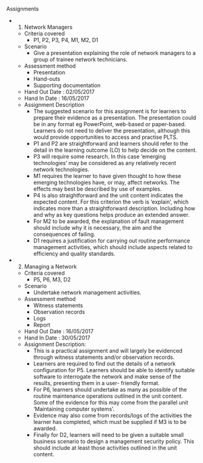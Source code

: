 Assignments

- 1. Network Managers
  - Criteria covered
    - P1, P2, P3, P4, M1, M2, D1
  - Scenario
    - Give a presentation explaining the role of network managers to a group of trainee network technicians.
  - Assessment method
    - Presentation
    - Hand-outs
    - Supporting documentation
  - Hand Out Date : 02/05/2017
  - Hand In Date : 16/05/2017
  - Assignment Description
    - The suggested scenario for this assignment is for learners to prepare their evidence as a presentation. The presentation could be in any format eg PowerPoint, web-based or paper-based. Learners do not need to deliver the presentation, although this would provide opportunities to access and practise PLTS.
    - P1 and P2 are straightforward and learners should refer to the detail in the learning outcome (LO) to help decide on the content.
    - P3 will require some research. In this case ‘emerging technologies’ may be considered as any relatively recent network technologies.
    - M1 requires the learner to have given thought to how these emerging technologies have, or may, affect networks. The effects may best be described by use of examples.
    - P4 is also straightforward and the unit content indicates the expected content. For this criterion the verb is ‘explain’, which indicates more than a straightforward description. Including how and why as key questions helps produce an extended answer.
    - For M2 to be awarded, the explanation of fault management should include why it is necessary, the aim and the consequences of failing.
    - D1 requires a justification for carrying out routine performance management activities, which should include aspects related to efficiency and quality standards.
- 2. Managing a Network
  - Criteria covered
    - P5, P6, M3, D2
  - Scenario
    - Undertake network management activities.
  - Assessment method
    - Witness statements
    - Observation records
    - Logs
    - Report
  - Hand Out Date : 16/05/2017
  - Hand In Date : 30/05/2017
  - Assignment Description:
    - This is a practical assignment and will largely be evidenced through witness statements and/or observation records.
    - Learners are required to find out the details of a network configuration for P5. Learners should be able to identify suitable software to interrogate the network and make sense of the results, presenting them in a user- friendly format.
    - For P6, learners should undertake as many as possible of the routine maintenance operations outlined in the unit content. Some of the evidence for this may come from the parallel unit ‘Maintaining computer systems’.
    - Evidence may also come from records/logs of the activities the learner has completed, which must be supplied if M3 is to be awarded.
    - Finally for D2, learners will need to be given a suitable small business scenario to design a management security policy. This should include at least those activities outlined in the unit content.